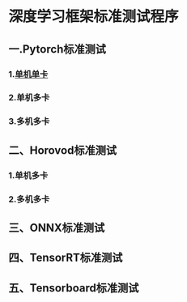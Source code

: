 # 深度学习框架标准测试程序
## 一.Pytorch标准测试
### 1.[单机单卡](notes/pytorch-smsg.md)

### 2.单机多卡
### 3.多机多卡
## 二、Horovod标准测试
### 1.单机多卡
### 2.多机多卡
## 三、ONNX标准测试
## 四、TensorRT标准测试
## 五、Tensorboard标准测试